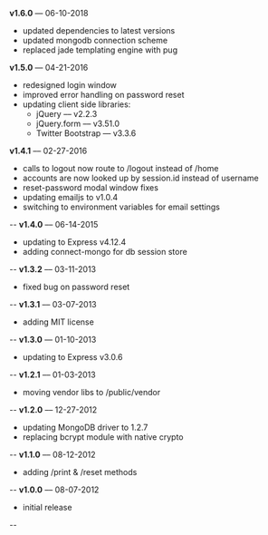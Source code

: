 **v1.6.0** –– 06-10-2018

* updated dependencies to latest versions
* updated mongodb connection scheme
* replaced jade templating engine with pug

**v1.5.0** –– 04-21-2016

* redesigned login window
* improved error handling on password reset
* updating client side libraries: 
	* jQuery –– v2.2.3
	* jQuery.form –– v3.51.0
	* Twitter Bootstrap –– v3.3.6

**v1.4.1** –– 02-27-2016

* calls to logout now route to /logout instead of /home
* accounts are now looked up by session.id instead of username
* reset-password modal window fixes
* updating emailjs to v1.0.4
* switching to environment variables for email settings

--
**v1.4.0** –– 06-14-2015

* updating to Express v4.12.4
* adding connect-mongo for db session store 

--
**v1.3.2** –– 03-11-2013

* fixed bug on password reset

--
**v1.3.1** –– 03-07-2013

* adding MIT license

--
**v1.3.0** –– 01-10-2013

* updating to Express v3.0.6

--
**v1.2.1** –– 01-03-2013

* moving vendor libs to /public/vendor

--
**v1.2.0** –– 12-27-2012

* updating MongoDB driver to 1.2.7
* replacing bcrypt module with native crypto

--
**v1.1.0** –– 08-12-2012

* adding /print & /reset methods

--
**v1.0.0** –– 08-07-2012

* initial release

--